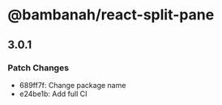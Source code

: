 # @bambanah/react-split-pane

## 3.0.1

### Patch Changes

- 689ff7f: Change package name
- e24be1b: Add full CI

